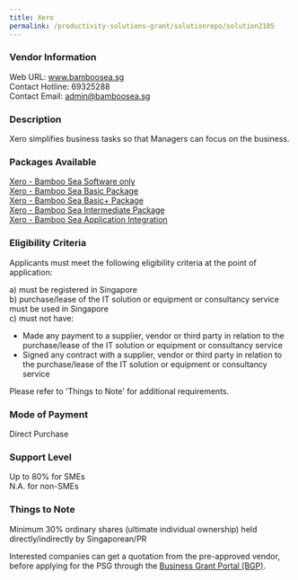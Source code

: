 ```yaml
---
title: Xero
permalink: /productivity-solutions-grant/solutionrepo/solution2105
---
```


### Vendor Information
Web URL: www.bamboosea.sg <br>Contact Hotline: 69325288 <br>Contact Email: admin@bamboosea.sg <br>

### Description

Xero simplifies business tasks so that Managers can focus on the business.

### Packages Available

<a href='https://www.gobusiness.gov.sg/images/psg/Bamboo20200550_Desensitised_Annex_3_Part_1.pdf' target='_blank'>Xero - Bamboo Sea Software only</a><br/>
<a href='https://www.gobusiness.gov.sg/images/psg/Bamboo20200550_Desensitised_Annex_3_Part_2.pdf' target='_blank'>Xero - Bamboo Sea Basic Package</a><br/>
<a href='https://www.gobusiness.gov.sg/images/psg/Bamboo20200550_Desensitised_Annex_3_Part_3.pdf' target='_blank'>Xero - Bamboo Sea Basic+ Package</a><br/>
<a href='https://www.gobusiness.gov.sg/images/psg/Bamboo20200550_Desensitised_Annex_3_Part_4.pdf' target='_blank'>Xero - Bamboo Sea Intermediate Package</a><br/>
<a href='https://www.gobusiness.gov.sg/images/psg/Bamboo20200550_Desensitised_Annex_3_Part_5.pdf' target='_blank'>Xero - Bamboo Sea Application Integration</a><br/>

### Eligibility Criteria

Applicants must meet the following eligibility criteria at the point of application:

a) must be registered in Singapore <br>
b) purchase/lease of the IT solution or equipment or consultancy service must be used in Singapore <br>
c) must not have:
- Made any payment to a supplier, vendor or third party in relation to the purchase/lease of the IT solution or equipment or consultancy service
- Signed any contract with a supplier, vendor or third party in relation to the purchase/lease of the IT solution or equipment or consultancy service

Please refer to 'Things to Note' for additional requirements.

### Mode of Payment
Direct Purchase

### Support Level
Up to 80% for SMEs <br>
N.A. for non-SMEs

### Things to Note
Minimum 30% ordinary shares (ultimate individual ownership) held directly/indirectly by Singaporean/PR

Interested companies can get a quotation from the pre-approved vendor, before applying for the PSG through the <a target='_blank' href='https://www.businessgrants.gov.sg/'>Business Grant Portal (BGP)</a>.
